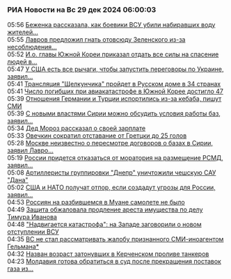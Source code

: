<h3>РИА Новости на Вс 29 дек 2024 06:00:03</h3>
<div class="rssn table">
  <span class="smaller gray hspace">05:56</span>
  <a class="nodecor" href="https://ria.ru/20241229/selidovo-1991954417.html">Беженка рассказала, как боевики ВСУ убили набиравших воду жителей...</a>
</div>
<div class="rssn table">
  <span class="smaller gray hspace">05:55</span>
  <a class="nodecor" href="https://ria.ru/20241229/lavrov-1991954253.html">Лавров предложил гнать отовсюду Зеленского из-за несоблюдения...</a>
</div>
<div class="rssn table">
  <span class="smaller gray hspace">05:52</span>
  <a class="nodecor" href="https://ria.ru/20241229/aviakatastrofa-1991953938.html">И.о. главы Южной Кореи приказал отдать все силы на спасение людей в...</a>
</div>
<div class="rssn table">
  <span class="smaller gray hspace">05:47</span>
  <a class="nodecor" href="https://ria.ru/20241229/lavrov-1991953486.html">У США есть все рычаги, чтобы запустить переговоры по Украине, заявил...</a>
</div>
<div class="rssn table">
  <span class="smaller gray hspace">05:41</span>
  <a class="nodecor" href="https://ria.ru/20241229/rossotrudnichestvo-1991952645.html">Трансляция "Щелкунчика" пройдет в Русском доме в 34 странах</a>
</div>
<div class="rssn table">
  <span class="smaller gray hspace">05:41</span>
  <a class="nodecor" href="https://ria.ru/20241229/aviakatastrofa-1991953147.html">Число погибших при авиакатастрофе в Южной Корее достигло 47</a>
</div>
<div class="rssn table">
  <span class="smaller gray hspace">05:39</span>
  <a class="nodecor" href="https://ria.ru/20241229/turetskaya_shaurma-1991952156.html">Отношения Германии и Турции испортились из-за кебаба, пишут СМИ</a>
</div>
<div class="rssn table">
  <span class="smaller gray hspace">05:39</span>
  <a class="nodecor" href="https://ria.ru/20241229/lavrov-1991952924.html">С новыми властями Сирии можно обсудить условия работы баз, заявил...</a>
</div>
<div class="rssn table">
  <span class="smaller gray hspace">05:34</span>
  <a class="nodecor" href="https://ria.ru/20241229/moroz-1991952456.html">Дед Мороз рассказал о своей зарплате</a>
</div>
<div class="rssn table">
  <span class="smaller gray hspace">05:33</span>
  <a class="nodecor" href="https://rsport.ria.ru/20241229/khokkey-1991952354.html">Овечкин сократил отставание от Гретцки до 25 голов</a>
</div>
<div class="rssn table">
  <span class="smaller gray hspace">05:28</span>
  <a class="nodecor" href="https://ria.ru/20241229/lavrov-1991951915.html">Москве неизвестно о пересмотре договоров о базах в Сирии, заявил Лавро...</a>
</div>
<div class="rssn table">
  <span class="smaller gray hspace">05:19</span>
  <a class="nodecor" href="https://ria.ru/20241229/lavrov-1991951652.html">России придется отказаться от моратория на размещение РСМД, заявил...</a>
</div>
<div class="rssn table">
  <span class="smaller gray hspace">05:08</span>
  <a class="nodecor" href="https://ria.ru/20241229/spetsoperatsiya-1991951464.html">Артиллеристы группировки "Днепр" уничтожили чешскую САУ "Дана"</a>
</div>
<div class="rssn table">
  <span class="smaller gray hspace">05:02</span>
  <a class="nodecor" href="https://ria.ru/20241229/lavrov-1991951267.html">США и НАТО получат отпор, если создадут угрозы для России, заявил...</a>
</div>
<div class="rssn table">
  <span class="smaller gray hspace">04:53</span>
  <a class="nodecor" href="https://ria.ru/20241229/aviakatastrofa-1991950962.html">Россиян на разбившемся в Муане самолете не было</a>
</div>
<div class="rssn table">
  <span class="smaller gray hspace">04:49</span>
  <a class="nodecor" href="https://ria.ru/20241229/ivanov-1991950868.html">Защита обжаловала продление ареста имущества по делу Тимура Иванова</a>
</div>
<div class="rssn table">
  <span class="smaller gray hspace">04:48</span>
  <a class="nodecor" href="https://ria.ru/20241229/merkuris-1991950648.html">"Надвигается катастрофа": на Западе заговорили о новом отступлении ВСУ</a>
</div>
<div class="rssn table">
  <span class="smaller gray hspace">04:35</span>
  <a class="nodecor" href="https://ria.ru/20241229/gelman-1991950399.html">ВС не стал рассматривать жалобу признанного СМИ-иноагентом Гельмана*</a>
</div>
<div class="rssn table">
  <span class="smaller gray hspace">04:32</span>
  <a class="nodecor" href="https://ria.ru/20241229/suda-1991950119.html">Назван возраст затонувших в Керченском проливе танкеров</a>
</div>
<div class="rssn table">
  <span class="smaller gray hspace">04:23</span>
  <a class="nodecor" href="https://ria.ru/20241229/moldavija-1991949659.html">Молдавия готова обратиться в суд после прекращения поставок газа из...</a>
</div>